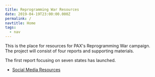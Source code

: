```yaml
---
title: Reprogramming War Resources
date: 2019-04-19T23:00:00.000Z
permalink: /
navtitle: Home
tags:
  - nav
---
```

This is the place for resources for PAX's Reprogramming War campaign. The project will consist of four reports and supporting materials.

The first report focusing on seven states has launched.

- [Social Media Resources](/social)

